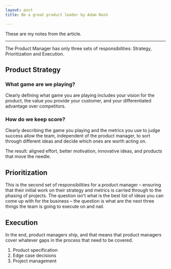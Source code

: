 ```yaml
---
layout: post
title: Be a great product leader by Adam Nash

---
```


These are my notes from the article. 

---

The Product Manager has only three sets of responsibilities: Strategy, Prioritization and Execution.

## Product Strategy

### What game are we playing?

Clearly defining what game you are playing includes your vision for the product, the value you provide your customer, and your differentiated advantage over competitors.  

### How do we keep score?

Clearly describing the game you playing and the metrics you use to judge success allow the team, independent of the product manager, to sort through different ideas and decide which ones are worth acting on.

The result: aligned effort, better motivation, innovative ideas, and products that move the needle.

## Prioritization
This is the second set of responsibilities for a product manager – ensuring that their initial work on their strategy and metrics is carried through to the phasing of projects.
The question isn’t what is the best list of ideas you can come up with for the business – the question is what are the next three things the team is going to execute on and nail.

## Execution

In the end, product managers ship, and that means that product managers cover whatever gaps in the process that need to be covered.
1. Product specification
2. Edge case decisions
3. Project management